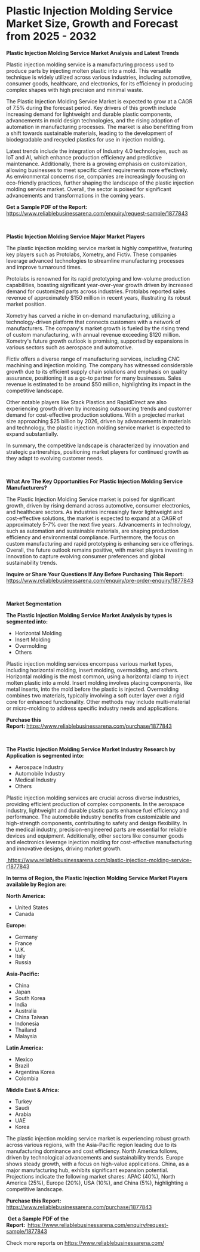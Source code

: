 <p><h1>Plastic Injection Molding Service Market Size, Growth and Forecast from 2025 - 2032</h1></p><p><strong>Plastic Injection Molding Service Market Analysis and Latest Trends</strong></p>
<p><p>Plastic injection molding service is a manufacturing process used to produce parts by injecting molten plastic into a mold. This versatile technique is widely utilized across various industries, including automotive, consumer goods, healthcare, and electronics, for its efficiency in producing complex shapes with high precision and minimal waste.</p><p>The Plastic Injection Molding Service Market is expected to grow at a CAGR of 7.5% during the forecast period. Key drivers of this growth include increasing demand for lightweight and durable plastic components, advancements in mold design technologies, and the rising adoption of automation in manufacturing processes. The market is also benefitting from a shift towards sustainable materials, leading to the development of biodegradable and recycled plastics for use in injection molding.</p><p>Latest trends include the integration of Industry 4.0 technologies, such as IoT and AI, which enhance production efficiency and predictive maintenance. Additionally, there is a growing emphasis on customization, allowing businesses to meet specific client requirements more effectively. As environmental concerns rise, companies are increasingly focusing on eco-friendly practices, further shaping the landscape of the plastic injection molding service market. Overall, the sector is poised for significant advancements and transformations in the coming years.</p></p>
<p><strong>Get a Sample PDF of the Report:&nbsp;</strong> <a href="https://www.reliablebusinessarena.com/enquiry/request-sample/1877843?utm_campaign=3055&utm_medium=2&utm_source=Github&utm_content=ia&utm_term=11032025&utm_id=plastic-injection-molding-service">https://www.reliablebusinessarena.com/enquiry/request-sample/1877843</a></p>
<p>&nbsp;</p>
<p><strong>Plastic Injection Molding Service Major Market Players</strong></p>
<p><p>The plastic injection molding service market is highly competitive, featuring key players such as Protolabs, Xometry, and Fictiv. These companies leverage advanced technologies to streamline manufacturing processes and improve turnaround times.</p><p>Protolabs is renowned for its rapid prototyping and low-volume production capabilities, boasting significant year-over-year growth driven by increased demand for customized parts across industries. Protolabs reported sales revenue of approximately $150 million in recent years, illustrating its robust market position.</p><p>Xometry has carved a niche in on-demand manufacturing, utilizing a technology-driven platform that connects customers with a network of manufacturers. The company's market growth is fueled by the rising trend of custom manufacturing, with annual revenue exceeding $120 million. Xometry's future growth outlook is promising, supported by expansions in various sectors such as aerospace and automotive.</p><p>Fictiv offers a diverse range of manufacturing services, including CNC machining and injection molding. The company has witnessed considerable growth due to its efficient supply chain solutions and emphasis on quality assurance, positioning it as a go-to partner for many businesses. Sales revenue is estimated to be around $50 million, highlighting its impact in the competitive landscape.</p><p>Other notable players like Stack Plastics and RapidDirect are also experiencing growth driven by increasing outsourcing trends and customer demand for cost-effective production solutions. With a projected market size approaching $25 billion by 2026, driven by advancements in materials and technology, the plastic injection molding service market is expected to expand substantially.</p><p>In summary, the competitive landscape is characterized by innovation and strategic partnerships, positioning market players for continued growth as they adapt to evolving customer needs.</p></p>
<p>&nbsp;</p>
<p><strong>What Are The Key Opportunities For Plastic Injection Molding Service Manufacturers?</strong></p>
<p><p>The Plastic Injection Molding Service market is poised for significant growth, driven by rising demand across automotive, consumer electronics, and healthcare sectors. As industries increasingly favor lightweight and cost-effective solutions, the market is expected to expand at a CAGR of approximately 5-7% over the next five years. Advancements in technology, such as automation and sustainable materials, are shaping production efficiency and environmental compliance. Furthermore, the focus on custom manufacturing and rapid prototyping is enhancing service offerings. Overall, the future outlook remains positive, with market players investing in innovation to capture evolving consumer preferences and global sustainability trends.</p></p>
<p><strong>Inquire or Share Your Questions If Any Before Purchasing This Report:</strong> <a href="https://www.reliablebusinessarena.com/enquiry/pre-order-enquiry/1877843?utm_campaign=3055&utm_medium=2&utm_source=Github&utm_content=ia&utm_term=11032025&utm_id=plastic-injection-molding-service">https://www.reliablebusinessarena.com/enquiry/pre-order-enquiry/1877843</a></p>
<p>&nbsp;</p>
<p><strong>Market Segmentation</strong></p>
<p><strong>The Plastic Injection Molding Service Market Analysis by types is segmented into:</strong></p>
<p><ul><li>Horizontal Molding</li><li>Insert Molding</li><li>Overmolding</li><li>Others</li></ul></p>
<p><p>Plastic injection molding services encompass various market types, including horizontal molding, insert molding, overmolding, and others. Horizontal molding is the most common, using a horizontal clamp to inject molten plastic into a mold. Insert molding involves placing components, like metal inserts, into the mold before the plastic is injected. Overmolding combines two materials, typically involving a soft outer layer over a rigid core for enhanced functionality. Other methods may include multi-material or micro-molding to address specific industry needs and applications.</p></p>
<p><strong>Purchase this Report:&nbsp;</strong><a href="https://www.reliablebusinessarena.com/purchase/1877843?utm_campaign=3055&utm_medium=2&utm_source=Github&utm_content=ia&utm_term=11032025&utm_id=plastic-injection-molding-service">https://www.reliablebusinessarena.com/purchase/1877843</a></p>
<p>&nbsp;</p>
<p><strong>The Plastic Injection Molding Service Market Industry Research by Application is segmented into:</strong></p>
<p><ul><li>Aerospace Industry</li><li>Automobile Industry</li><li>Medical Industry</li><li>Others</li></ul></p>
<p><p>Plastic injection molding services are crucial across diverse industries, providing efficient production of complex components. In the aerospace industry, lightweight and durable plastic parts enhance fuel efficiency and performance. The automobile industry benefits from customizable and high-strength components, contributing to safety and design flexibility. In the medical industry, precision-engineered parts are essential for reliable devices and equipment. Additionally, other sectors like consumer goods and electronics leverage injection molding for cost-effective manufacturing and innovative designs, driving market growth.</p></p>
<p><a href="https://www.reliablebusinessarena.com/plastic-injection-molding-service-r1877843?utm_campaign=3055&utm_medium=2&utm_source=Github&utm_content=ia&utm_term=11032025&utm_id=plastic-injection-molding-service">&nbsp;https://www.reliablebusinessarena.com/plastic-injection-molding-service-r1877843</a></p>
<p><strong>In terms of Region, the Plastic Injection Molding Service Market Players available by Region are:</strong></p>
<p>
    <p> <strong> North America: </strong>
        <ul>
            <li>United States</li>
            <li>Canada</li>
        </ul>
        </p> 
    <p> <strong> Europe: </strong>
        <ul>
            <li>Germany</li>
            <li>France</li>
            <li>U.K.</li>
            <li>Italy</li>
            <li>Russia</li>
        </ul>
        </p> 
    <p> <strong> Asia-Pacific: </strong>
        <ul>
            <li>China</li>
            <li>Japan</li>
            <li>South Korea</li>
            <li>India</li>
            <li>Australia</li>
            <li>China Taiwan</li>
            <li>Indonesia</li>
            <li>Thailand</li>
            <li>Malaysia</li>
        </ul>
        </p> 
    <p> <strong> Latin America: </strong>
        <ul>
            <li>Mexico</li>
            <li>Brazil</li>
            <li>Argentina Korea</li>
            <li>Colombia</li>
        </ul>
        </p> 
    <p> <strong> Middle East & Africa: </strong>
        <ul>
            <li>Turkey</li>
            <li>Saudi</li>
            <li>Arabia</li>
            <li>UAE</li>
            <li>Korea</li>
        </ul>
    </p>
    </p>
<p><p>The plastic injection molding service market is experiencing robust growth across various regions, with the Asia-Pacific region leading due to its manufacturing dominance and cost efficiency. North America follows, driven by technological advancements and sustainability trends. Europe shows steady growth, with a focus on high-value applications. China, as a major manufacturing hub, exhibits significant expansion potential. Projections indicate the following market shares: APAC (40%), North America (25%), Europe (20%), USA (10%), and China (5%), highlighting a competitive landscape.</p></p>
<p><strong>Purchase this Report: </strong><a href="https://www.reliablebusinessarena.com/purchase/1877843?utm_campaign=3055&utm_medium=2&utm_source=Github&utm_content=ia&utm_term=11032025&utm_id=plastic-injection-molding-service">https://www.reliablebusinessarena.com/purchase/1877843</a></p>
<p>&nbsp;<strong>Get a Sample PDF of the Report:&nbsp;&nbsp;</strong><a href="https://www.reliablebusinessarena.com/enquiry/request-sample/1877843?utm_campaign=3055&utm_medium=2&utm_source=Github&utm_content=ia&utm_term=11032025&utm_id=plastic-injection-molding-service">https://www.reliablebusinessarena.com/enquiry/request-sample/1877843</a></p>
<p><strong></strong></p>
<p>Check more reports on <a href="https://www.reliablebusinessarena.com/?utm_campaign=3055&utm_medium=2&utm_source=Github&utm_content=ia&utm_term=11032025&utm_id=plastic-injection-molding-service">https://www.reliablebusinessarena.com/</a></p>